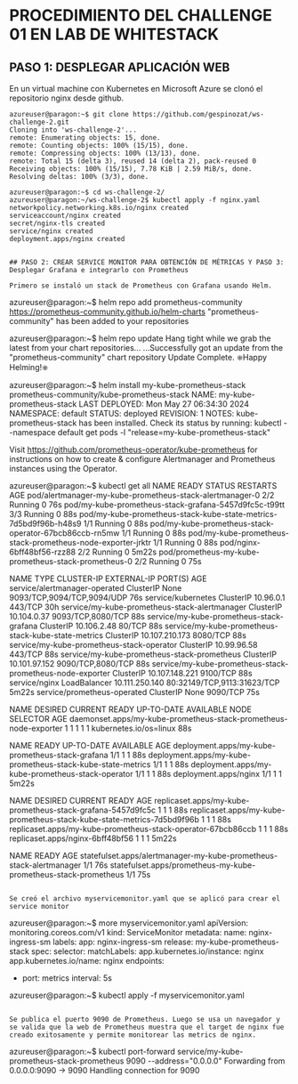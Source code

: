 # PROCEDIMIENTO DEL CHALLENGE 01 EN LAB DE WHITESTACK


## PASO 1: DESPLEGAR APLICACIÓN WEB

En un virtual machine con Kubernetes en Microsoft Azure se clonó el repositorio nginx desde github.

```
azureuser@paragon:~$ git clone https://github.com/gespinozat/ws-challenge-2.git
Cloning into 'ws-challenge-2'...
remote: Enumerating objects: 15, done.
remote: Counting objects: 100% (15/15), done.
remote: Compressing objects: 100% (13/13), done.
remote: Total 15 (delta 3), reused 14 (delta 2), pack-reused 0
Receiving objects: 100% (15/15), 7.78 KiB | 2.59 MiB/s, done.
Resolving deltas: 100% (3/3), done.

azureuser@paragon:~$ cd ws-challenge-2/
azureuser@paragon:~/ws-challenge-2$ kubectl apply -f nginx.yaml
networkpolicy.networking.k8s.io/nginx created
serviceaccount/nginx created
secret/nginx-tls created
service/nginx created
deployment.apps/nginx created


## PASO 2: CREAR SERVICE MONITOR PARA OBTENCIÓN DE MÉTRICAS Y PASO 3: Desplegar Grafana e integrarlo con Prometheus

Primero se instaló un stack de Prometheus con Grafana usando Helm.
```
azureuser@paragon:~$ helm repo add prometheus-community https://prometheus-community.github.io/helm-charts
"prometheus-community" has been added to your repositories

azureuser@paragon:~$ helm repo update
Hang tight while we grab the latest from your chart repositories...
...Successfully got an update from the "prometheus-community" chart repository
Update Complete. ⎈Happy Helming!⎈

azureuser@paragon:~$ helm install my-kube-prometheus-stack prometheus-community/kube-prometheus-stack
NAME: my-kube-prometheus-stack
LAST DEPLOYED: Mon May 27 06:34:30 2024
NAMESPACE: default
STATUS: deployed
REVISION: 1
NOTES:
kube-prometheus-stack has been installed. Check its status by running:
  kubectl --namespace default get pods -l "release=my-kube-prometheus-stack"

Visit https://github.com/prometheus-operator/kube-prometheus for instructions on how to create & configure Alertmanager and Prometheus instances using the Operator.

azureuser@paragon:~$ kubectl get all
NAME                                                               READY   STATUS    RESTARTS   AGE
pod/alertmanager-my-kube-prometheus-stack-alertmanager-0           2/2     Running   0          76s
pod/my-kube-prometheus-stack-grafana-5457d9fc5c-t99tt              3/3     Running   0          88s
pod/my-kube-prometheus-stack-kube-state-metrics-7d5bd9f96b-h48s9   1/1     Running   0          88s
pod/my-kube-prometheus-stack-operator-67bcb86ccb-rn5mw             1/1     Running   0          88s
pod/my-kube-prometheus-stack-prometheus-node-exporter-jrktr        1/1     Running   0          88s
pod/nginx-6bff48bf56-rzz88                                         2/2     Running   0          5m22s
pod/prometheus-my-kube-prometheus-stack-prometheus-0               2/2     Running   0          75s

NAME                                                        TYPE           CLUSTER-IP       EXTERNAL-IP   PORT(S)                       AGE
service/alertmanager-operated                               ClusterIP      None             <none>        9093/TCP,9094/TCP,9094/UDP    76s
service/kubernetes                                          ClusterIP      10.96.0.1        <none>        443/TCP                       30h
service/my-kube-prometheus-stack-alertmanager               ClusterIP      10.104.0.37      <none>        9093/TCP,8080/TCP             88s
service/my-kube-prometheus-stack-grafana                    ClusterIP      10.106.2.48      <none>        80/TCP                        88s
service/my-kube-prometheus-stack-kube-state-metrics         ClusterIP      10.107.210.173   <none>        8080/TCP                      88s
service/my-kube-prometheus-stack-operator                   ClusterIP      10.99.96.58      <none>        443/TCP                       88s
service/my-kube-prometheus-stack-prometheus                 ClusterIP      10.101.97.152    <none>        9090/TCP,8080/TCP             88s
service/my-kube-prometheus-stack-prometheus-node-exporter   ClusterIP      10.107.148.221   <none>        9100/TCP                      88s
service/nginx                                               LoadBalancer   10.111.250.140   <pending>     80:32149/TCP,9113:31623/TCP   5m22s
service/prometheus-operated                                 ClusterIP      None             <none>        9090/TCP                      75s

NAME                                                               DESIRED   CURRENT   READY   UP-TO-DATE   AVAILABLE   NODE SELECTOR            AGE
daemonset.apps/my-kube-prometheus-stack-prometheus-node-exporter   1         1         1       1            1           kubernetes.io/os=linux   88s

NAME                                                          READY   UP-TO-DATE   AVAILABLE   AGE
deployment.apps/my-kube-prometheus-stack-grafana              1/1     1            1           88s
deployment.apps/my-kube-prometheus-stack-kube-state-metrics   1/1     1            1           88s
deployment.apps/my-kube-prometheus-stack-operator             1/1     1            1           88s
deployment.apps/nginx                                         1/1     1            1           5m22s

NAME                                                                     DESIRED   CURRENT   READY   AGE
replicaset.apps/my-kube-prometheus-stack-grafana-5457d9fc5c              1         1         1       88s
replicaset.apps/my-kube-prometheus-stack-kube-state-metrics-7d5bd9f96b   1         1         1       88s
replicaset.apps/my-kube-prometheus-stack-operator-67bcb86ccb             1         1         1       88s
replicaset.apps/nginx-6bff48bf56                                         1         1         1       5m22s

NAME                                                                  READY   AGE
statefulset.apps/alertmanager-my-kube-prometheus-stack-alertmanager   1/1     76s
statefulset.apps/prometheus-my-kube-prometheus-stack-prometheus       1/1     75s

```

Se creó el archivo myservicemonitor.yaml que se aplicó para crear el service monitor

```
azureuser@paragon:~$ more myservicemonitor.yaml
apiVersion: monitoring.coreos.com/v1
kind: ServiceMonitor
metadata:
  name: nginx-ingress-sm
  labels:
    app: nginx-ingress-sm
    release: my-kube-prometheus-stack
spec:
  selector:
    matchLabels:
      app.kubernetes.io/instance: nginx
      app.kubernetes.io/name: nginx
  endpoints:
  -  port: metrics
     interval: 5s


azureuser@paragon:~$ kubectl apply -f myservicemonitor.yaml
```

Se publica el puerto 9090 de Prometheus. Luego se usa un navegador y se valida que la web de Prometheus muestra que el target de nginx fue creado exitosamente y permite monitorear las metrics de nginx.

```
azureuser@paragon:~$ kubectl port-forward service/my-kube-prometheus-stack-prometheus 9090 --address="0.0.0.0"
Forwarding from 0.0.0.0:9090 -> 9090
Handling connection for 9090
```
